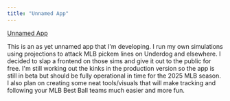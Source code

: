 ```yaml
---
title: "Unnamed App"
---
```


[Unnamed App](https://melodic-clafoutis-891e96.netlify.app/)

This is an as yet unnamed app that I'm developing. I run my own simulations using projections to attack MLB pickem lines on Underdog and elsewhere. I decided to slap a frontend on those sims and give it out to the public for free. I'm still working out the kinks in the production version so the app is still in beta but should be fully operational in time for the 2025 MLB season. I also plan on creating some neat tools/visuals that will make tracking and following your MLB Best Ball teams much easier and more fun.